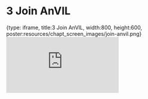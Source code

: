 # 3 Join AnVIL
 
{type: iframe, title:3 Join AnVIL, width:800, height:600, poster:resources/chapt_screen_images/join-anvil.png}
![](https://sayumiyork.github.io/c-moor-ottr-generic/join-anvil.html)
 

 
